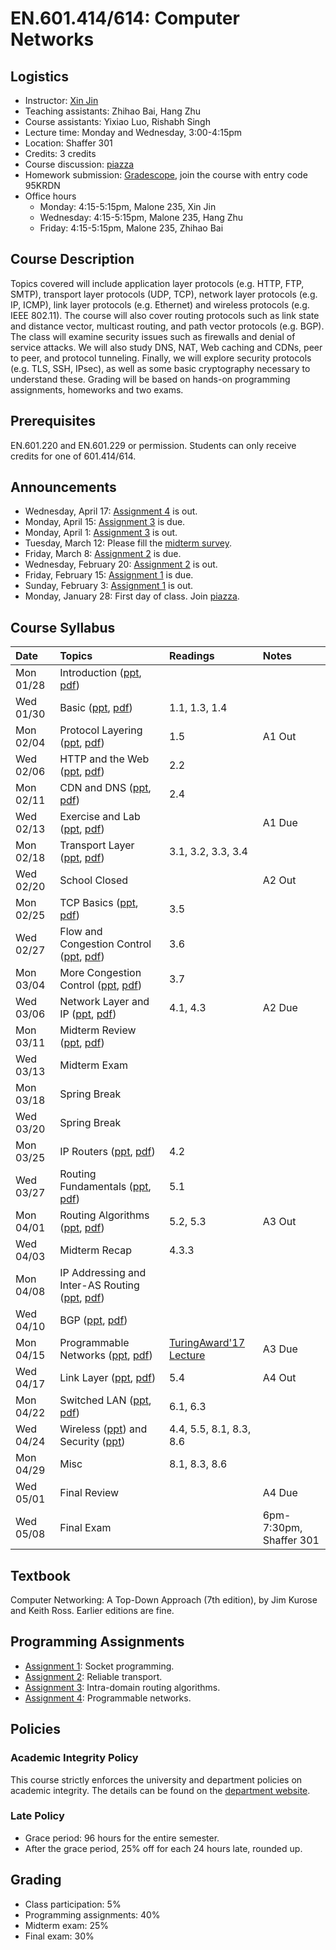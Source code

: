 # EN.601.414/614: Computer Networks

## Logistics

- Instructor: [Xin Jin](http://www.cs.jhu.edu/~xinjin/)
- Teaching assistants: Zhihao Bai, Hang Zhu
- Course assistants: Yixiao Luo, Rishabh Singh
- Lecture time: Monday and Wednesday, 3:00-4:15pm
- Location: Shaffer 301
- Credits: 3 credits
- Course discussion: [piazza](https://piazza.com/jhu/spring2019/en601414614)
- Homework submission: [Gradescope](https://www.gradescope.com/), join the course with entry code 95KRDN
- Office hours
  - Monday: 4:15-5:15pm, Malone 235, Xin Jin
  - Wednesday: 4:15-5:15pm, Malone 235, Hang Zhu
  - Friday: 4:15-5:15pm, Malone 235, Zhihao Bai

## Course Description

Topics covered will include application layer protocols (e.g. HTTP, FTP, SMTP), transport layer protocols (UDP, TCP), network layer protocols (e.g. IP, ICMP), link layer protocols (e.g. Ethernet) and wireless protocols (e.g. IEEE 802.11). The course will also cover routing protocols such as link state and distance vector, multicast routing, and path vector protocols (e.g. BGP). The class will examine security issues such as firewalls and denial of service attacks. We will also study DNS, NAT, Web caching and CDNs, peer to peer, and protocol tunneling. Finally, we will explore security protocols (e.g. TLS, SSH, IPsec), as well as some basic cryptography necessary to understand these. Grading will be based on hands-on programming assignments, homeworks and two exams.

## Prerequisites

EN.601.220 and EN.601.229 or permission. Students can only receive credits for one of 601.414/614.

## Announcements

- Wednesday, April 17: [Assignment 4](https://github.com/xinjin/course-net-assignment/tree/master/assignment4) is out.
- Monday, April 15: [Assignment 3](https://github.com/xinjin/course-net-assignment/tree/master/assignment3) is due.
- Monday, April 1: [Assignment 3](https://github.com/xinjin/course-net-assignment/tree/master/assignment3) is out.
- Tuesday, March 12: Please fill the [midterm survey](https://goo.gl/forms/zLQX7SYm7BzK0hGC3).
- Friday, March 8: [Assignment 2](https://github.com/xinjin/course-net-assignment/tree/master/assignment2) is due.
- Wednesday, February 20: [Assignment 2](https://github.com/xinjin/course-net-assignment/tree/master/assignment2) is out.
- Friday, February 15: [Assignment 1](https://github.com/xinjin/course-net-assignment/tree/master/assignment1) is due.
- Sunday, February 3: [Assignment 1](https://github.com/xinjin/course-net-assignment/tree/master/assignment1) is out.
- Monday, January 28: First day of class. Join [piazza](https://piazza.com/jhu/spring2019/en601414614).

## Course Syllabus

| Date    | Topics  | Readings | Notes   |
| :------ | :------ | :------  | :------ |
| Mon 01/28 | Introduction ([ppt](slides/lec01_introduction.pptx), [pdf](slides/lec01_introduction.pdf)) | | |
| Wed 01/30 | Basic ([ppt](slides/lec02_basic.pptx), [pdf](slides/lec02_basic.pdf)) | 1.1, 1.3, 1.4 | |
| Mon 02/04 | Protocol Layering ([ppt](slides/lec03_layering.pptx), [pdf](slides/lec03_layering.pdf)) | 1.5 | A1 Out |
| Wed 02/06 | HTTP and the Web ([ppt](slides/lec04_web.pptx), [pdf](slides/lec04_web.pdf)) | 2.2 | |
| Mon 02/11 | CDN and DNS ([ppt](slides/lec05_cdn.pptx), [pdf](slides/lec05_cdn.pdf)) | 2.4 | |
| Wed 02/13 | Exercise and Lab ([ppt](slides/lab01.pptx), [pdf](slides/lab01.pdf)) | | A1 Due |
| Mon 02/18 | Transport Layer ([ppt](slides/lec06_transport.pptx), [pdf](slides/lec06_transport.pdf)) | 3.1, 3.2, 3.3, 3.4 | |
| Wed 02/20 | School Closed | | A2 Out |
| Mon 02/25 | TCP Basics ([ppt](slides/lec07_tcp.pptx), [pdf](slides/lec07_tcp.pdf)) | 3.5 | |
| Wed 02/27 | Flow and Congestion Control ([ppt](slides/lec08_flow_congestion.pptx), [pdf](slides/lec08_flow_congestion.pdf)) | 3.6 | |
| Mon 03/04 | More Congestion Control ([ppt](slides/lec09_congestion.pptx), [pdf](slides/lec09_congestion.pdf)) | 3.7 | |
| Wed 03/06 | Network Layer and IP ([ppt](slides/lec10_ip.pptx), [pdf](slides/lec10_ip.pdf)) | 4.1, 4.3 | A2 Due |
| Mon 03/11 | Midterm Review ([ppt](slides/Midterm_review.pptx), [pdf](slides/Midterm_review.pdf)) | | |
| Wed 03/13 | Midterm Exam | | |
| Mon 03/18 | Spring Break | | |
| Wed 03/20 | Spring Break | | |
| Mon 03/25 | IP Routers ([ppt](slides/lec11_ip_router.pptx), [pdf](slides/lec11_ip_router.pdf))| 4.2 | |
| Wed 03/27 | Routing Fundamentals ([ppt](slides/lec12_routing.pptx), [pdf](slides/lec12_routing.pdf)) | 5.1 | |
| Mon 04/01 | Routing Algorithms ([ppt](slides/lec13_routing_algorithms.pptx), [pdf](slides/lec13_routing_algorithms.pdf)) | 5.2, 5.3 | A3 Out |
| Wed 04/03 | Midterm Recap | 4.3.3 | |
| Mon 04/08 | IP Addressing and Inter-AS Routing ([ppt](slides/lec14_interdomain.pptx), [pdf](slides/lec14_interdomain.pdf)) | | |
| Wed 04/10 | BGP ([ppt](slides/lec15_bgp.pptx), [pdf](slides/lec15_bgp.pdf)) | | |
| Mon 04/15 | Programmable Networks ([ppt](slides/lec16_programmable.pptx), [pdf](slides/lec16_programmable.pdf)) | [TuringAward'17 Lecture](https://www.youtube.com/watch?v=3LVeEjsn8Ts) | A3 Due |
| Wed 04/17 | Link Layer ([ppt](slides/lec17_link.pptx), [pdf](slides/lec17_link.pdf)) | 5.4 | A4 Out |
| Mon 04/22 | Switched LAN ([ppt](slides/lec18_LAN.pptx), [pdf](slides/lec18_LAN.pdf)) | 6.1, 6.3| |
| Wed 04/24 | Wireless ([ppt](slides/lec19_wireless.pptx)) and Security ([ppt](slides/lec20_security.pptx)) | 4.4, 5.5, 8.1, 8.3, 8.6 | |
| Mon 04/29 | Misc | 8.1, 8.3, 8.6 | |
| Wed 05/01 | Final Review | | A4 Due |
| Wed 05/08 | Final Exam | | 6pm-7:30pm, Shaffer 301 |

## Textbook

Computer Networking: A Top-Down Approach (7th edition), by Jim Kurose and Keith Ross. Earlier editions are fine.

## Programming Assignments

- [Assignment 1](https://github.com/xinjin/course-net-assignment/tree/master/assignment1): Socket programming.
- [Assignment 2](https://github.com/xinjin/course-net-assignment/tree/master/assignment2): Reliable transport.
- [Assignment 3](https://github.com/xinjin/course-net-assignment/tree/master/assignment3): Intra-domain routing algorithms.
- [Assignment 4](https://github.com/xinjin/course-net-assignment/tree/master/assignment4): Programmable networks.


## Policies

### Academic Integrity Policy

This course strictly enforces the university and department policies on academic integrity. The details can be found on the [department website](https://www.cs.jhu.edu/academic-integrity-code/).

### Late Policy

- Grace period: 96 hours for the entire semester.
- After the grace period, 25% off for each 24 hours late, rounded up.

## Grading

- Class participation: 5%
- Programming assignments: 40%
- Midterm exam: 25%
- Final exam: 30%

